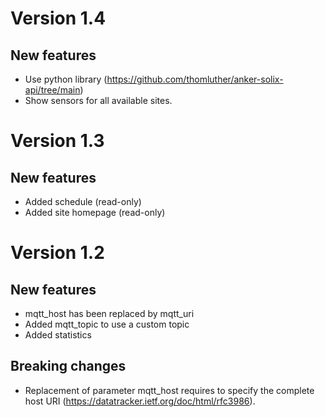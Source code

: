 # Version 1.4
## New features
- Use python library (https://github.com/thomluther/anker-solix-api/tree/main)
- Show sensors for all available sites.

# Version 1.3
## New features
- Added schedule (read-only)
- Added site homepage (read-only)

# Version 1.2
## New features
- mqtt_host has been replaced by mqtt_uri
- Added mqtt_topic to use a custom topic
- Added statistics
## Breaking changes
- Replacement of parameter mqtt_host requires to specify the complete host URI (https://datatracker.ietf.org/doc/html/rfc3986).